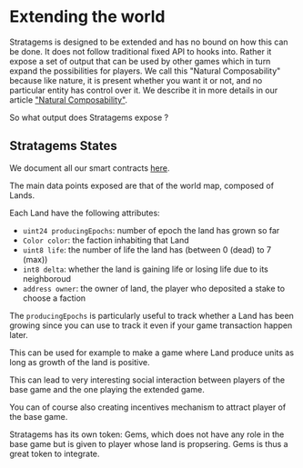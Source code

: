 # Extending the world

Stratagems is designed to be extended and has no bound on how this can be done. It does not follow traditional fixed API to hooks into. Rather it expose a set of output that can be used by other games which in turn expand the possibilities for players. We call this "Natural Composability" because like nature, it is present whether you want it or not, and no particular entity has control over it. We describe it in more details in our article ["Natural Composability"](https://etherplay.io/blog/natural-composability/).

So what output does Stratagems expose ?

## Stratagems States

We document all our smart contracts [here](/contracts/Stratagems/).

The main data points exposed are that of the world map, composed of Lands.

Each Land have the following attributes:

- `uint24 producingEpochs`: number of epoch the land has grown so far
- `Color color`: the faction inhabiting that Land
- `uint8 life`: the number of life the land has (between 0 (dead) to 7 (max))
- `int8 delta`: whether the land is gaining life or losing life due to its neighboroud
- `address owner`: the owner of land, the player who deposited a stake to choose a faction

The `producingEpochs` is particularly useful to track whether a Land has been growing since you can use to track it even if your game transaction happen later.

This can be used for example to make a game where Land produce units as long as growth of the land is positive.

This can lead to very interesting social interaction between players of the base game and the one playing the extended game.

You can of course also creating incentives mechanism to attract player of the base game.

Stratagems has its own token: Gems, which does not have any role in the base game but is given to player whose land is propsering. Gems is thus a great token to integrate.
